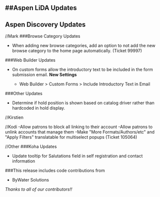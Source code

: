 ##Aspen LiDA Updates
- 

## Aspen Discovery Updates

//Mark
###Browse Category Updates
- When adding new browse categories, add an option to not add the new browse category to the home page automatically. (Ticket 99997) 

###Web Builder Updates
- On custom forms allow the introductory text to be included in the form submission email.
  **New Settings**

  - Web Builder > Custom Forms > Include Introductory Text in Email


###Other Updates
- Determine if hold position is shown based on catalog driver rather than hardcoded in hold display.

//Kirstien

//Kodi
-Allow patrons to block all linking to their account
-Allow patrons to unlink accounts that manage them
-Make "More Formats/Authors/etc" and "Apply Filters" translatable for multiselect popups (Ticket 105064)

//Other
###Koha Updates
- Update tooltip for Salutations field in self registration and contact information

###This release includes code contributions from
- ByWater Solutions

_Thanks to all of our contributors!!_